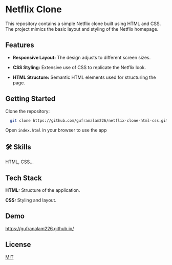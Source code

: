 
# Netflix Clone

This repository contains a simple Netflix clone built using HTML and CSS. The project mimics the basic layout and styling of the Netflix homepage.


## Features

- **Responsive Layout:** The design adjusts to different screen sizes.

- **CSS Styling:** Extensive use of CSS to replicate the Netflix look.

- **HTML Structure:** Semantic HTML elements used for structuring the page.



## Getting Started

Clone the repository:

```bash
  git clone https://github.com/gufranalam226/netflix-clone-html-css.git
```

Open `index.html` in your browser to use the app
## 🛠 Skills
HTML, CSS...


## Tech Stack

**HTML:** Structure of the application.

**CSS:** Styling and layout.




## Demo

https://gufranalam226.github.io/


## License

[MIT](https://choosealicense.com/licenses/mit/)

